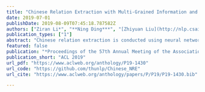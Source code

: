 ```yaml
---
title: "Chinese Relation Extraction with Multi-Grained Information and External Linguistic Knowledge"
date: 2019-07-01
publishDate: 2019-08-09T07:45:18.787582Z
authors: ["Ziran Li*", "**Ning Ding***", "[Zhiyuan Liu](http://nlp.csai.tsinghua.edu.cn/~lzy/)", "Haitao Zheng", "Ying Shen"]
publication_types: ["1"]
abstract: "Chinese relation extraction is conducted using neural networks with either character-based or word-based inputs, and most existing methods typically suffer from segmentation errors and ambiguity of polysemy. To address the issues, we propose a multi-grained lattice framework (MG lattice) for Chinese relation extraction to take advantage of multi-grained language information and external linguistic knowledge. In this framework, (1) we incorporate word-level information into character sequence inputs so that segmentation errors can be avoided. (2) We also model multiple senses of polysemous words with the help of external linguistic knowledge, so as to alleviate polysemy ambiguity. Experiments on three real-world datasets in distinct domains show consistent and significant superiority and robustness of our model, as compared with other baselines. We will release the source code of this paper in the future."
featured: false
publication: "*Proceedings of the 57th Annual Meeting of the Association for Computational Linguistics* **(ACL 2019)**, *Florence, Italy* **(oral)**"
publication_short: "ACL 2019"
url_pdf: "https://www.aclweb.org/anthology/P19-1430"
url_code: "https://github.com/thunlp/Chinese_NRE"
url_cite: "https://www.aclweb.org/anthology/papers/P/P19/P19-1430.bib"

---
```


